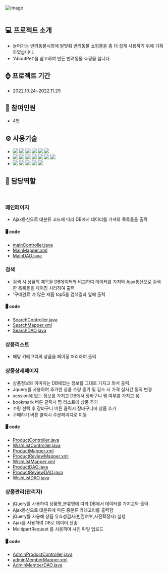 ![image](https://user-images.githubusercontent.com/109945384/210264824-c0f883bd-6e5b-4160-9dd7-b73147fd9594.png)
<br>
<br>





## :computer: 프로젝트 소개
* 늘어가는 반려동물시장에 발맞춰 반려동물 쇼핑몰을 좀 더 쉽게 사용하기 위해 기획하였습니다.
* 'AboutPet'을 참고하여 만든 반려동물 쇼핑몰 입니다.

## :watch: 프로젝트 기간
- 2022.10.24~2022.11.29

## :raising_hand: 참여인원
- 4명



## :gear: 사용기술
* <div>
  <img src="https://img.shields.io/badge/Eclipse%20IDE-2C2255.svg?&style=for-the-badge&logo=Eclipse%20IDE&logoColor=white">
  <img src="https://img.shields.io/badge/github-181717?style=for-the-badge&logo=github&logoColor=white">
  <img src="https://img.shields.io/badge/apache tomcat9.0-F8DC75?style=for-the-badge&logo=apachetomcat&logoColor=white">
  <img src="https://img.shields.io/badge/linux-FCC624?style=for-the-badge&logo=linux&logoColor=black">
  <img src="https://img.shields.io/badge/aws-232F3E?style=for-the-badge&logo=Amazon&20AWS&logoColor=white">
  <img src="https://img.shields.io/badge/Maven-C71A36?style=for-the-badge&logo=aws&logoColor=white">
  
  
  </div>
* <div>
  <img src="https://img.shields.io/badge/JAVA(JDK 1.8)-007396?style=for-the-badge&logo=OpenJDK&logoColor=white">
  <img src="https://img.shields.io/badge/Spring-6DB33F?style=for-the-badge&logo=Spring&logoColor=white">
  <img src="https://img.shields.io/badge/oracle(19c)-F80000?style=for-the-badge&logo=oracle&logoColor=white">
  <img src="https://img.shields.io/badge/javascript-F7DF1E?style=for-the-badge&logo=javascript&logoColor=black">
  <img src="https://img.shields.io/badge/html-E34F26?style=for-the-badge&logo=html5&logoColor=white">
  <img src="https://img.shields.io/badge/css-1572B6?style=for-the-badge&logo=css3&logoColor=white">
   <img src="https://img.shields.io/badge/JSP-FF9E0F?style=for-the-badge&logo=Java&logoColor=white">
  
  </div>
* <div>
  <img src="https://img.shields.io/badge/jquery-0769AD?style=for-the-badge&logo=jquery&logoColor=white">
  <img src="https://img.shields.io/badge/bootstrap-7952B3?style=for-the-badge&logo=bootstrap&logoColor=white">
  <img src="https://img.shields.io/badge/Ajax-23C8D2?style=for-the-badge&logo=Java&logoColor=white">
  <img src="https://img.shields.io/badge/MyBatis-512BD4?style=for-the-badge&logo=Java&logoColor=white">
   <img src="https://img.shields.io/badge/JSTL-FF6D70?style=for-the-badge&logo=Java&logoColor=white">
</div>

## :pushpin: 담당역할
<br>

### 메인페이지
- Ajax통신으로 대분류 코드에 따라 DB에서 데이터를 가져와 목록들을 출력

#### :desktop_computer: code
- [mainController.java](https://github.com/HISHJ/mpnp/blob/main/src/main/java/kr/co/mpnp/user/controller/mainController.java)<br>
- [MainMapper.xml](https://github.com/HISHJ/mpnp/blob/main/src/main/java/kr/co/mpnp/user/mapper/MainMapper.xml)<br>
- [MainDAO.java](https://github.com/HISHJ/mpnp/blob/main/src/main/java/kr/co/mpnp/user/dao/MainDAO.java)

### 검색
- 검색 시 상품의 제목을 DB데이터와 비교하여 데이터를 가져와 Ajax통신으로 검색한 목록들을 페이징 처리하여 출력
- '구매완료'가 많은 제품 top5을 검색결과 옆에 출력 
#### :desktop_computer: code
- [SearchController.java](https://github.com/HISHJ/mpnp/blob/main/src/main/java/kr/co/mpnp/user/controller/SearchController.java)<br>
- [SearchMapper.xml](https://github.com/HISHJ/mpnp/blob/main/src/main/java/kr/co/mpnp/user/mapper/SearchMapper.xml)<br>
- [SearchDAO.java](https://github.com/HISHJ/mpnp/blob/main/src/main/java/kr/co/mpnp/user/dao/SearchDAO.java)


### 상품리스트
- 해당 카테고리의 상품을 페이징 처리하여 출력

### 상품상세페이지
- 상품정보와 이미지는 DB에있는 정보를 그대로 가지고 와서 출력.
- Jquery를 사용하여 추가한 상품 수량 증가 및 감소 시 가격 실시간 동적 변경
- session에 있는 정보를 가지고 DB에서 장바구니 찜 여부를 가지고 옴
- bookmark 버튼 클릭시 찜 리스트에 상품 추가 
- 수량 선택 후 장바구니 버튼 클릭시 장바구니에 상품 추가
- 구매하기 버튼 클릭시 주문페이지로 이동

#### :desktop_computer: code
- [ProductController.java](https://github.com/HISHJ/mpnp/blob/main/src/main/java/kr/co/mpnp/user/controller/ProductController.java)<br>
- [WishListController.java](https://github.com/HISHJ/mpnp/blob/main/src/main/java/kr/co/mpnp/user/controller/WishListController.java)<br>
- [ProductMapper.xml](https://github.com/HISHJ/mpnp/blob/main/src/main/java/kr/co/mpnp/user/mapper/ProductMapper.xml)<br>
- [ProductReviewMapper.xml](https://github.com/HISHJ/mpnp/blob/main/src/main/java/kr/co/mpnp/user/mapper/ProductReviewMapper.xml)<br>
- [WishListMapper.xml](https://github.com/HISHJ/mpnp/blob/main/src/main/java/kr/co/mpnp/user/mapper/WishListMapper.xml)<br>
- [ProductDAO.java](https://github.com/HISHJ/mpnp/blob/main/src/main/java/kr/co/mpnp/user/dao/ProductDAO.java)<br>
- [ProductReviewDAO.java](https://github.com/HISHJ/mpnp/blob/main/src/main/java/kr/co/mpnp/user/dao/ProductReviewDAO.java)<br>
- [WishListDAO.java](https://github.com/HISHJ/mpnp/blob/main/src/main/java/kr/co/mpnp/user/dao/WishListDAO.java)<br>

### 상품관리(관리자)
- jQuery를 사용하여 상품명,분류명에 따라 DB에서 데이터를 가지고와 출력
- Ajax통신으로 대분류에 따른 중분류 카테고리를 출력함
- jQuery를 사용해 상품 유효성검사(빈칸여부,사진확장자) 실행
- Ajax를 사용하여 DB로 데이터 전송
- MultipartRequest 를 사용하여 사진 파일 업로드

#### :desktop_computer: code
- [AdminProductController.java](https://github.com/HISHJ/mpnp/blob/main/src/main/java/kr/co/mpnp/admin/controller/AdminProductController.java)<br>
- [adminMemberMapper.xml](https://github.com/HISHJ/mpnp/blob/main/src/main/java/kr/co/mpnp/admin/mapper/adminMemberMapper.xml)<br>
- [AdminMemberDAO.java](https://github.com/HISHJ/mpnp/blob/main/src/main/java/kr/co/mpnp/admin/dao/AdminMemberDAO.java)<br>

